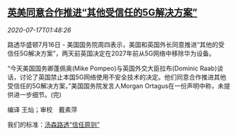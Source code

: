 <!--1594952594000-->
[英美同意合作推进“其他受信任的5G解决方案”](https://cn.reuters.com/article/us-uk-dip-5g-talk-0717-idCNKCS24I05S)
------

<div><i>2020-07-17T01:48:26</i></div><div class="StandardArticleBody_body"><p>路透华盛顿7月16日 - 美国国务院周四表示，美国和英国外长同意推进“其他的受信任5G解决方案”，两天前英国决定在2027年前从5G网络中移除华为设备。 </p><p>“今天美国国务卿蓬佩奥(Mike Pompeo)与英国外交大臣拉布(Dominic Raab)谈话，讨论了英国禁止本国5G网络使用不安全技术的决定。他们同意合作推进其他受信任的5G解决方案，”美国国务院发言人Morgan Ortagus在一份声明中称，未提供进一步细节。(完) </p><div class="Attribution_container"><div class="Attribution_attribution"><p class="Attribution_content">编译 王灿；审校　戴素萍 </p></div></div><div class="StandardArticleBody_trustBadgeContainer"><span class="StandardArticleBody_trustBadgeTitle">我们的标准：</span><span class="trustBadgeUrl"><a href="https://www.thomsonreuters.cn/content/dam/openweb/documents/pdf/china/brochures/about-us-1.pdf">汤森路透“信任原则”</a></span></div></div>
